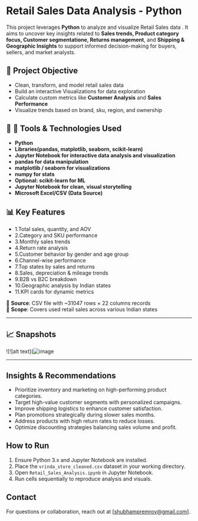 # Retail Sales Data Analysis - Python 

This project leverages **Python** to analyze and visualize Retail Sales data . It aims to uncover key insights related to **Sales trends, Product category focus, Customer segmentatione, Returns management**, and **Shipping & Geographic Insights** to support informed decision-making for buyers, sellers, and market analysts.

## 📌 Project Objective

- Clean, transform, and model retail sales data
- Build an interactive Visualizations for data exploration
- Calculate custom metrics like **Customer Analysis** and **Sales Performance**
- Visualize trends based on brand, sku, region, and ownership

## 🧰 🔧 Tools & Technologies Used

- **Python**
- **Libraries(pandas, matplotlib, seaborn, scikit-learn)**
- **Jupyter Notebook for interactive data analysis and visualization**
- **pandas for data manipulation**
- **matplotlib / seaborn for visualizations**
- **numpy for stats**
- **Optional: scikit-learn for ML**
- **Jupyter Notebook for clean, visual storytelling**
- **Microsoft Excel/CSV (Data Source)**

## 📊 Key Features

-  1.Total sales, quantity, and AOV
-  2.Category and SKU performance
-  3.Monthly sales trends
-  4.Return rate analysis
-  5.Customer behavior by gender and age group
-  6.Channel-wise performance
-  7.Top states by sales and returns
-  8.Sales, depreciation & mileage trends
-  9.B2B vs B2C breakdown
-  10.Geographic analysis by Indian states
-  11.KPI cards for dynamic metrics



🔸 **Source**: CSV file with ~31047 rows × 22 columns records  
🔸 **Scope**: Covers used retail sales across various Indian states

---

## 📈 Snapshots

![![alt text](![image](https://github.com/user-attachments/assets/cb88c154-1a68-4529-8d75-c73402d9f6ae)



---

 ## Insights & Recommendations
- Prioritize inventory and marketing on high-performing product categories.
- Target high-value customer segments with personalized campaigns.
- Improve shipping logistics to enhance customer satisfaction.
- Plan promotions strategically during slower sales months.
- Address products with high return rates to reduce losses.
- Optimize discounting strategies balancing sales volume and profit.


## How to Run
1. Ensure Python 3.x and Jupyter Notebook are installed.
2. Place the `vrinda_store_cleaned.csv` dataset in your working directory.
3. Open `Retail_Sales_Analysis.ipynb` in Jupyter Notebook.
4. Run cells sequentially to reproduce analysis and visuals.

## Contact
For questions or collaboration, reach out at [shubhampremroy@gmail.com].


